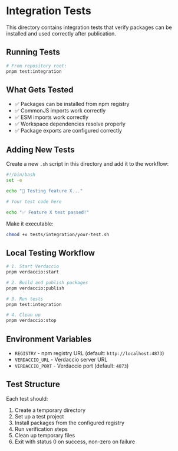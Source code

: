 # Integration Tests

This directory contains integration tests that verify packages can be installed and used correctly after publication.

## Running Tests

```bash
# From repository root:
pnpm test:integration
```

## What Gets Tested

- ✅ Packages can be installed from npm registry
- ✅ CommonJS imports work correctly
- ✅ ESM imports work correctly  
- ✅ Workspace dependencies resolve properly
- ✅ Package exports are configured correctly

## Adding New Tests

Create a new `.sh` script in this directory and add it to the workflow:

```bash
#!/bin/bash
set -e

echo "🧪 Testing feature X..."

# Your test code here

echo "✅ Feature X test passed!"
```

Make it executable:
```bash
chmod +x tests/integration/your-test.sh
```

## Local Testing Workflow

```bash
# 1. Start Verdaccio
pnpm verdaccio:start

# 2. Build and publish packages
pnpm verdaccio:publish

# 3. Run tests
pnpm test:integration

# 4. Clean up
pnpm verdaccio:stop
```

## Environment Variables

- `REGISTRY` - npm registry URL (default: `http://localhost:4873`)
- `VERDACCIO_URL` - Verdaccio server URL
- `VERDACCIO_PORT` - Verdaccio port (default: `4873`)

## Test Structure

Each test should:
1. Create a temporary directory
2. Set up a test project
3. Install packages from the configured registry
4. Run verification steps
5. Clean up temporary files
6. Exit with status 0 on success, non-zero on failure

